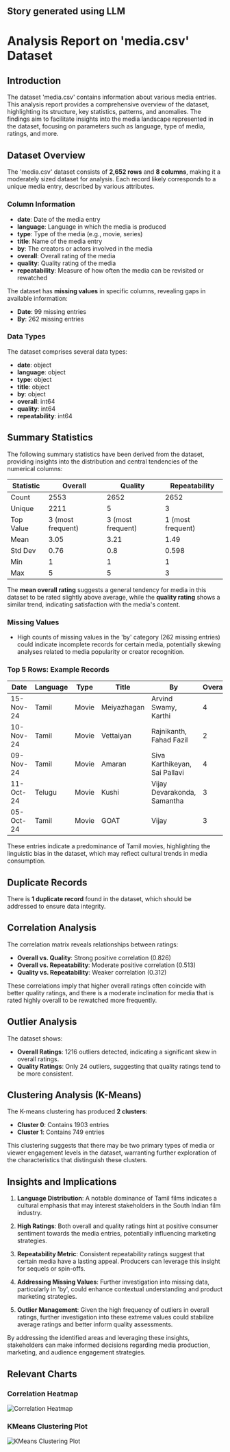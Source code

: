 
## Story generated using LLM

 # Analysis Report on 'media.csv' Dataset

## Introduction

The dataset 'media.csv' contains information about various media entries. This analysis report provides a comprehensive overview of the dataset, highlighting its structure, key statistics, patterns, and anomalies. The findings aim to facilitate insights into the media landscape represented in the dataset, focusing on parameters such as language, type of media, ratings, and more.

## Dataset Overview

The 'media.csv' dataset consists of **2,652 rows** and **8 columns**, making it a moderately sized dataset for analysis. Each record likely corresponds to a unique media entry, described by various attributes.

### Column Information
- **date**: Date of the media entry
- **language**: Language in which the media is produced
- **type**: Type of the media (e.g., movie, series)
- **title**: Name of the media entry
- **by**: The creators or actors involved in the media
- **overall**: Overall rating of the media
- **quality**: Quality rating of the media
- **repeatability**: Measure of how often the media can be revisited or rewatched

The dataset has **missing values** in specific columns, revealing gaps in available information:
- **Date**: 99 missing entries
- **By**: 262 missing entries

### Data Types

The dataset comprises several data types:
- **date**: object
- **language**: object
- **type**: object
- **title**: object
- **by**: object
- **overall**: int64
- **quality**: int64
- **repeatability**: int64

## Summary Statistics

The following summary statistics have been derived from the dataset, providing insights into the distribution and central tendencies of the numerical columns:

| Statistic    | Overall                   | Quality                  | Repeatability          |
|--------------|---------------------------|-------------------------|------------------------|
| Count        | 2553                      | 2652                    | 2652                   |
| Unique       | 2211                      | 5                       | 3                      |
| Top Value    | 3 (most frequent)         | 3 (most frequent)       | 1 (most frequent)      |
| Mean         | 3.05                      | 3.21                    | 1.49                   |
| Std Dev      | 0.76                      | 0.8                     | 0.598                  |
| Min          | 1                         | 1                       | 1                      |
| Max          | 5                         | 5                       | 3                      |

The **mean overall rating** suggests a general tendency for media in this dataset to be rated slightly above average, while the **quality rating** shows a similar trend, indicating satisfaction with the media's content.

### Missing Values

- High counts of missing values in the 'by' category (262 missing entries) could indicate incomplete records for certain media, potentially skewing analyses related to media popularity or creator recognition.

### Top 5 Rows: Example Records

| Date       | Language | Type | Title                       | By                              | Overall | Quality | Repeatability |
|------------|----------|------|-----------------------------|--------------------------------|---------|---------|---------------|
| 15-Nov-24  | Tamil    | Movie| Meiyazhagan                 | Arvind Swamy, Karthi          | 4       | 5       | 1             |
| 10-Nov-24  | Tamil    | Movie| Vettaiyan                  | Rajnikanth, Fahad Fazil       | 2       | 2       | 1             |
| 09-Nov-24  | Tamil    | Movie| Amaran                     | Siva Karthikeyan, Sai Pallavi | 4       | 4       | 1             |
| 11-Oct-24  | Telugu   | Movie| Kushi                      | Vijay Devarakonda, Samantha    | 3       | 3       | 1             |
| 05-Oct-24  | Tamil    | Movie| GOAT                       | Vijay                          | 3       | 3       | 1             |

These entries indicate a predominance of Tamil movies, highlighting the linguistic bias in the dataset, which may reflect cultural trends in media consumption.

## Duplicate Records

There is **1 duplicate record** found in the dataset, which should be addressed to ensure data integrity.

## Correlation Analysis

The correlation matrix reveals relationships between ratings:
- **Overall vs. Quality**: Strong positive correlation (0.826)
- **Overall vs. Repeatability**: Moderate positive correlation (0.513)
- **Quality vs. Repeatability**: Weaker correlation (0.312)

These correlations imply that higher overall ratings often coincide with better quality ratings, and there is a moderate inclination for media that is rated highly overall to be rewatched more frequently.

## Outlier Analysis

The dataset shows:
- **Overall Ratings**: 1216 outliers detected, indicating a significant skew in overall ratings.
- **Quality Ratings**: Only 24 outliers, suggesting that quality ratings tend to be more consistent.

## Clustering Analysis (K-Means)

The K-means clustering has produced **2 clusters**:
- **Cluster 0**: Contains 1903 entries
- **Cluster 1**: Contains 749 entries

This clustering suggests that there may be two primary types of media or viewer engagement levels in the dataset, warranting further exploration of the characteristics that distinguish these clusters.

## Insights and Implications

1. **Language Distribution**: A notable dominance of Tamil films indicates a cultural emphasis that may interest stakeholders in the South Indian film industry.
  
2. **High Ratings**: Both overall and quality ratings hint at positive consumer sentiment towards the media entries, potentially influencing marketing strategies.

3. **Repeatability Metric**: Consistent repeatability ratings suggest that certain media have a lasting appeal. Producers can leverage this insight for sequels or spin-offs.

4. **Addressing Missing Values**: Further investigation into missing data, particularly in 'by', could enhance contextual understanding and product marketing strategies.

5. **Outlier Management**: Given the high frequency of outliers in overall ratings, further investigation into these extreme values could stabilize average ratings and better inform quality assessments.

By addressing the identified areas and leveraging these insights, stakeholders can make informed decisions regarding media production, marketing, and audience engagement strategies.

## Relevant Charts

### Correlation Heatmap
![Correlation Heatmap](correlation_heatmap.png)

### KMeans Clustering Plot
![KMeans Clustering Plot](kmeans_clustering.png)
